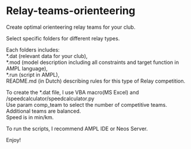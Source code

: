 # Relay-teams-orienteering
Create optimal orienteering relay teams for your club.  

Select specific folders for different relay types.  

Each folders includes:  
		*.dat (relevant data for your club),  
		*.mod (model description including all constraints and target function in AMPL language),  
		*.run (script in AMPL),  
		README.md (in Dutch) describing rules for this type of Relay competition.  

To create the *.dat file, I use VBA macro(MS Excel) and /speedcalculator/speedcalculator.py       
Use param comp_team to select the number of competitive teams. Additional teams are balanced.   
Speed is in min/km.  

To run the scripts, I recommend AMPL IDE or Neos Server.  

Enjoy!
